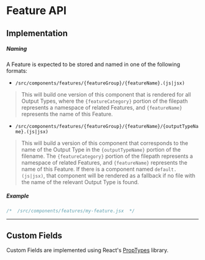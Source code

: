 # Feature API

## Implementation

##### Naming

A Feature is expected to be stored and named in one of the following formats:

- `/src/components/features/{featureGroup}/{featureName}.(js|jsx)`

> This will build one version of this component that is rendered for all Output Types, where the `{featureCategory}` portion of the filepath represents a namespace of related Features, and `{featureName}` represents the name of this Feature.

- `/src/components/features/{featureGroup}/{featureName}/{outputTypeName}.(js|jsx)`

> This will build a version of this component that corresponds to the name of the Output Type in the `{outputTypeName}` portion of the filename. The `{featureCategory}` portion of the filepath represents a namespace of related Features, and `{featureName}` represents the name of this Feature. If there is a component named `default.(js|jsx)`, that component will be rendered as a fallback if no file with the name of the relevant Output Type is found.

##### Example

```jsx
/*  /src/components/features/my-feature.jsx  */

```

-----

## Custom Fields

Custom Fields are implemented using React's [PropTypes](https://github.com/facebook/prop-types) library.

